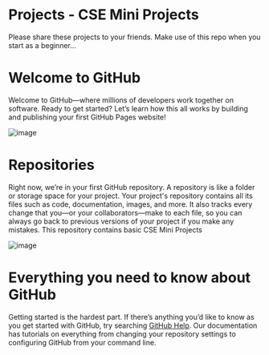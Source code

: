 # Projects - CSE Mini Projects

Please share these projects to your friends. Make use of this repo when you start as a beginner...

<h1>Welcome to GitHub</h1>

Welcome to GitHub—where millions of developers work together on software. Ready to get started? Let’s learn how this all works by building and publishing your first GitHub Pages website!

![image](https://drive.google.com/uc?export=view&id=1t-5MGZJpDE_aZSiPqlhQTktTWQ4fmEI5)



<h1>Repositories</h1>

Right now, we’re in your first GitHub repository. A repository is like a folder or storage space for your project. Your project's repository contains all its files such as code, documentation, images, and more. It also tracks every change that you—or your collaborators—make to each file, so you can always go back to previous versions of your project if you make any mistakes. This repository contains basic CSE Mini Projects

![image](https://drive.google.com/uc?export=view&id=1nUICrvfu19e4wqKxNOKK0hf6USINA3b6)


<h1>Everything you need to know about GitHub</h1>

Getting started is the hardest part. If there’s anything you’d like to know as you get started with GitHub, try searching <a href="https://help.github.com/en" target="_blank">GitHub Help</a>. Our documentation has tutorials on everything from changing your repository settings to configuring GitHub from your command line.

